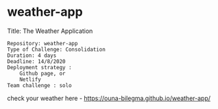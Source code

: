 # weather-app
Title: The Weather Application

    Repository: weather-app
    Type of Challenge: Consolidation
    Duration: 4 days
    Deadline: 14/8/2020
    Deployment strategy :
        Github page, or
        Netlify
    Team challenge : solo
check your weather here - https://ouna-bilegma.github.io/weather-app/
